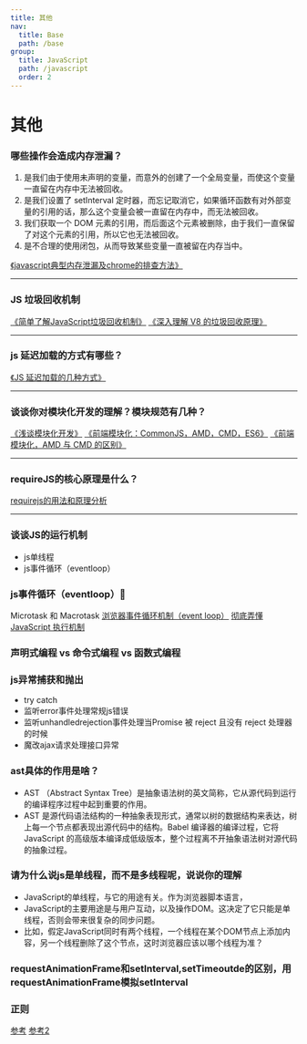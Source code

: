 ```yaml
---
title: 其他
nav:
  title: Base
  path: /base
group:
  title: JavaScript
  path: /javascript
  order: 2
---
```


# 其他

### 哪些操作会造成内存泄漏？
1. 是我们由于使用未声明的变量，而意外的创建了一个全局变量，而使这个变量一直留在内存中无法被回收。
1. 是我们设置了 setInterval 定时器，而忘记取消它，如果循环函数有对外部变量的引用的话，那么这个变量会被一直留在内存中，而无法被回收。
1. 我们获取一个 DOM 元素的引用，而后面这个元素被删除，由于我们一直保留了对这个元素的引用，所以它也无法被回收。
1. 是不合理的使用闭包，从而导致某些变量一直被留在内存当中。

[《javascript典型内存泄漏及chrome的排查方法》](https://segmentfault.com/a/1190000008901861)

---
### JS 垃圾回收机制
[《简单了解JavaScript垃圾回收机制》](https://juejin.im/post/6844903556265279502)
[《深入理解 V8 的垃圾回收原理》](https://www.jianshu.com/p/b8ed21e8a4fb)

---
### js 延迟加载的方式有哪些？
[《JS 延迟加载的几种方式》](https://blog.csdn.net/meijory/article/details/76389762)

---
### 谈谈你对模块化开发的理解？模块规范有几种？
[《浅谈模块化开发》](https://juejin.im/post/6844903581661790216)
[《前端模块化：CommonJS，AMD，CMD，ES6》](https://juejin.im/post/6844903576309858318)
[《前端模块化，AMD 与 CMD 的区别》](https://juejin.im/post/6844903541853650951)

---
### requireJS的核心原理是什么？
[requirejs的用法和原理分析](https://github.com/HRFE/blog/issues/10)

---
### 谈谈JS的运行机制 
- js单线程
- js事件循环（eventloop） 


### js事件循环（eventloop）🧡
Microtask 和 Macrotask
[浏览器事件循环机制（event loop）](https://juejin.im/post/6844903606466904078) 
[彻底弄懂 JavaScript 执行机制](https://juejin.im/post/6844903512845860872#heading-7)


### 声明式编程 vs 命令式编程 vs 函数式编程


### js异常捕获和抛出
- try catch 
- 监听error事件处理常规js错误
- 监听unhandledrejection事件处理当Promise 被 reject 且没有 reject 处理器的时候 
- 魔改ajax请求处理接口异常

### ast具体的作用是啥？
- AST （Abstract Syntax Tree）是抽象语法树的英文简称，它从源代码到运行的编译程序过程中起到重要的作用。
- AST 是源代码语法结构的一种抽象表现形式，通常以树的数据结构来表达，树上每一个节点都表现出源代码中的结构。Babel 编译器的编译过程，它将 JavaScript 的高级版本编译成低级版本，整个过程离不开抽象语法树对源代码的抽象过程。


### 请为什么说js是单线程，而不是多线程呢，说说你的理解
- JavaScript的单线程，与它的用途有关。作为浏览器脚本语言，
- JavaScript的主要用途是与用户互动，以及操作DOM。这决定了它只能是单线程，否则会带来很复杂的同步问题。
- 比如，假定JavaScript同时有两个线程，一个线程在某个DOM节点上添加内容，另一个线程删除了这个节点，这时浏览器应该以哪个线程为准？


### requestAnimationFrame和setInterval,setTimeoutde的区别，用requestAnimationFrame模拟setInterval

### 正则
[参考](https://juejin.cn/post/6844903650389671943)
[参考2](https://juejin.cn/post/6844903716001169416)



